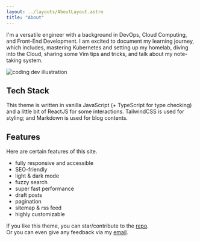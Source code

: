 ```yaml
---
layout: ../layouts/AboutLayout.astro
title: "About"
---
```


I'm a versatile engineer with a background in DevOps, Cloud Computing,
        and Front-End Development. I am excited to document my learning journey,
        which includes, mastering Kubernetes and setting up my homelab, diving
        into the Cloud, sharing some Vim tips and tricks, and talk about my
        note-taking system.

<div>
  <img src="/assets/dev.svg" class="sm:w-1/2 mx-auto" alt="coding dev illustration">
</div>

## Tech Stack

This theme is written in vanilla JavaScript (+ TypeScript for type checking) and a little bit of ReactJS for some interactions. TailwindCSS is used for styling; and Markdown is used for blog contents.

## Features

Here are certain features of this site.

- fully responsive and accessible
- SEO-friendly
- light & dark mode
- fuzzy search
- super fast performance
- draft posts
- pagination
- sitemap & rss feed
- highly customizable

If you like this theme, you can star/contribute to the [repo](https://github.com/satnaing/astro-paper).  
Or you can even give any feedback via my [email](mailto:contact@satnaing.dev).
